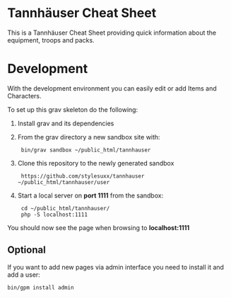 # Tannhäuser Cheat Sheet
This is a Tannhäuser Cheat Sheet providing quick information about the equipment, troops and packs.

# Development
With the development environment you can easily edit or add Items and Characters.

To set up this grav skeleton do the following:

1. Install grav and its dependencies
2. From the grav directory a new sandbox site with:

        bin/grav sandbox ~/public_html/tannhauser

3. Clone this repository to the newly generated sandbox

        https://github.com/stylesuxx/tannhauser ~/public_html/tannhauser/user

4. Start a local server on **port 1111** from the sandbox:

        cd ~/public_html/tannhauser/
        php -S localhost:1111

You should now see the page when browsing to **localhost:1111**

## Optional
If you want to add new pages via admin interface you need to install it and add a user:

    bin/gpm install admin
